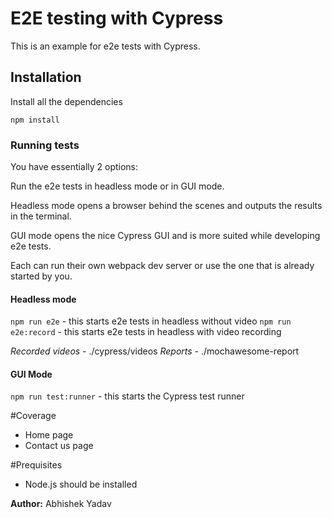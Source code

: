 # E2E testing with Cypress

This is an example for e2e tests with Cypress.

## Installation
Install all the dependencies

`npm install`

### Running tests
You have essentially 2 options: 

Run the e2e tests in headless mode or in GUI mode. 

Headless mode opens a browser behind the scenes
and outputs the results in the terminal.

GUI mode opens the nice Cypress GUI and is more suited while developing e2e tests.

Each can run their own webpack dev server or use the one that is already started by you.

#### Headless mode
`npm run e2e` - this starts e2e tests in headless without video
`npm run e2e:record` - this starts e2e tests in headless with video recording

*Recorded videos* - ./cypress/videos
*Reports* - ./mochawesome-report

#### GUI Mode
`npm run test:runner` - this starts the Cypress test runner

#Coverage
- Home page
- Contact us page

#Prequisites
- Node.js should be installed


**Author:** Abhishek Yadav